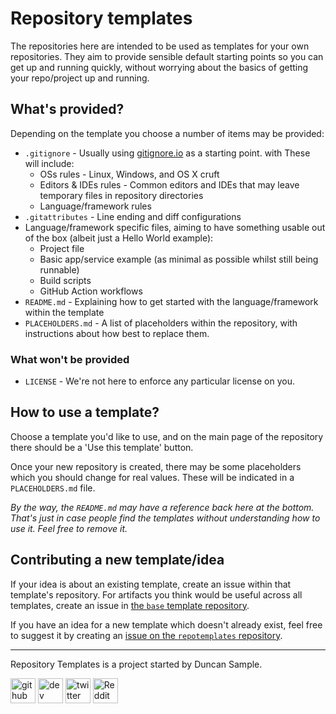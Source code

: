 # Repository templates

The repositories here are intended to be used as templates for your own repositories. They aim to provide sensible default starting points so you can get up and running quickly, without worrying about the basics of getting your repo/project up and running.

## What's provided?

Depending on the template you choose a number of items may be provided:

* `.gitignore` - Usually using [gitignore.io](https://gitignore.io) as a starting point. with These will include:
  * OSs rules - Linux, Windows, and OS X cruft
  * Editors & IDEs rules - Common editors and IDEs that may leave temporary files in repository directories
  * Language/framework rules 
* `.gitattributes` - Line ending and diff configurations
* Language/framework specific files, aiming to have something usable out of the box (albeit just a Hello World example):
  * Project file
  * Basic app/service example (as minimal as possible whilst still being runnable)
  * Build scripts
  * GitHub Action workflows
* `README.md` - Explaining how to get started with the language/framework within the template
* `PLACEHOLDERS.md` - A list of placeholders within the repository, with instructions about how best to replace them.

### What won't be provided

* `LICENSE` - We're not here to enforce any particular license on you.

## How to use a template?

Choose a template you'd like to use, and on the main page of the repository there should be a 'Use this template' button.

Once your new repository is created, there may be some placeholders which you should change for real values. These will be indicated in a `PLACEHOLDERS.md` file.

_By the way, the `README.md` may have a reference back here at the bottom. That's just in case people find the templates without understanding how to use it. Feel free to remove it._

## Contributing a new template/idea

If your idea is about an existing template, create an issue within that template's repository. For artifacts you think would be useful across all templates, create an issue in [the `base` template repository](https://github.com/repotemplates/base/issues).

If you have an idea for a new template which doesn't already exist, feel free to suggest it by creating an [issue on the `repotemplates` repository](https://github.com/repotemplates/repotemplates/issues).

---

Repository Templates is a project started by Duncan Sample.

[<img src='https://cdn.jsdelivr.net/npm/simple-icons@3.0.1/icons/github.svg' alt='github' height='40'>](https://github.com/dsample)  [<img src='https://cdn.jsdelivr.net/npm/simple-icons@3.0.1/icons/dev-dot-to.svg' alt='dev' height='40'>](https://dev.to/dsample)  [<img src='https://cdn.jsdelivr.net/npm/simple-icons@3.0.1/icons/twitter.svg' alt='twitter' height='40'>](https://twitter.com/dsample)  [<img src='https://cdn.jsdelivr.net/npm/simple-icons@3.0.1/icons/reddit.svg' alt='Reddit' height='40'>](https://www.reddit.com/user/dsample)
